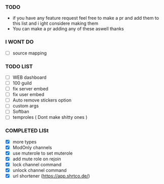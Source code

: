 ### TODO

-   if you have any feature request feel free to make a pr and add them to this list and i ight considere making them
-   You can make a pr adding any of these aswell thanks

### I WONT DO

-   [ ] source mapping

### TODO LIST

-   [ ] WEB dashboard
-   [ ] 100 guild
-   [ ] fix server embed
-   [ ] fix user embed
-   [ ] Auto remove stickers option
-   [ ] custom args
-   [ ] Softban
-   [ ] temproles ( Dont make shitty ones )

### COMPLETED LISt

-   [x] more types
-   [x] ModOnly channels
-   [x] use muterole to set muterole
-   [x] add mute role on rejoin
-   [x] lock channel command
-   [x] unlock channel command
-   [x] url shortener (https://app.shrtco.de/)
